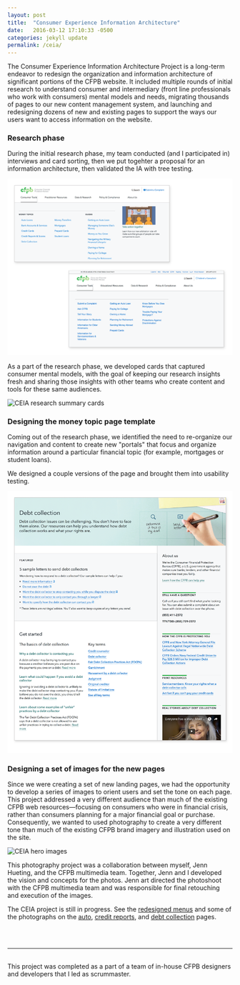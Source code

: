 ```yaml
---
layout: post
title:  "Consumer Experience Information Architecture"
date:   2016-03-12 17:10:33 -0500
categories: jekyll update
permalink: /ceia/
---
```



The Consumer Experience Information Architecture Project is a long-term endeavor to redesign the organization and information architecture of significant portions of the CFPB website. It included multiple rounds of initial research to understand consumer and intermediary (front line professionals who work with consumers) mental models and needs, migrating thousands of pages to our new content management system, and launching and redesigning dozens of new and existing pages to support the ways our users want to access information on the website.

### Research phase
During the initial research phase, my team conducted (and I participated in) interviews and card sorting, then we put togehter a proposal for an information architecture, then validated the IA with tree testing.

![CEIA portal page layout](/img/ceia/ceia-menu.png)

As a part of the research phase, we developed cards that captured consumer mental models, with the goal of keeping our research insights fresh and sharing those insights with other teams who create content and tools for these same audiences. 

![CEIA research summary cards](/img/ceia/ceia-cards.png)

### Designing the money topic page template

Coming out of the research phase, we identified the need to re-organize our navigation and content to create new "portals" that focus and organize information around a particular financial topic (for example, mortgages or student loans).

We designed a couple versions of the page and brought them into usability testing. 

![CEIA portal page layout](/img/ceia/ceia-portal.png)

### Designing a set of images for the new pages

Since we were creating a set of new landing pages, we had the opportunity to develop a series of images to orient users and set the tone on each page. This project addressed a very different audience than much of the existing CFPB web resources—focusing on consumers who were in financial crisis, rather than consumers planning for a major financial goal or purchase. Consequently, we wanted to used photography to create a very different tone than much of the existing CFPB brand imagery and illustration used on the site. 

![CEIA hero images](/img/ceia/ceia-heros.png)

This photography project was a collaboration between myself, Jenn Hueting, and the CFPB multimedia team. Together, Jenn and I developed the vision and concepts for the photos. Jenn art directed the photoshoot with the CFPB multimedia team and was responsible for final retouching and execution of the images.

The CEIA project is still in progress. See the [redesigned menus](https://www.consumerfinance.gov/) and some of the photographs on the [auto](https://www.consumerfinance.gov/consumer-tools/auto-loans/), [credit reports](https://www.consumerfinance.gov/consumer-tools/credit-reports-and-scores/), and [debt collection](https://www.consumerfinance.gov/consumer-tools/debt-collection/) pages. 

<br><br>
<hr>
<br>
This project was completed as a part of a team of in-house CFPB designers and developers that I led as scrummaster.